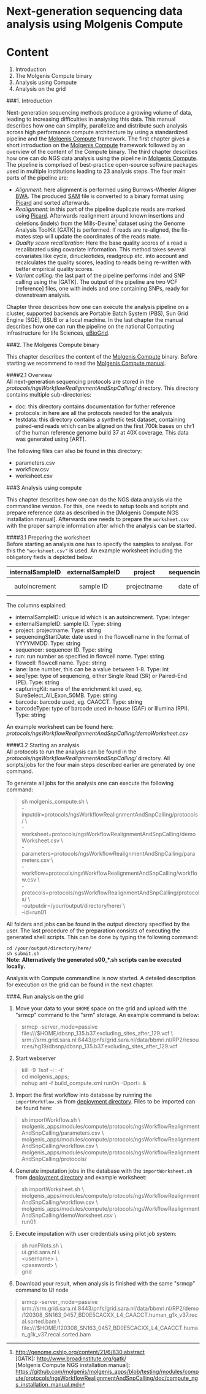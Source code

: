 Next-generation sequencing data analysis using Molgenis Compute  
===============================================================
  
  
  
Content  
=======
  
  
1. Introduction  
2. The Molgenis Compute binary  
3. Analysis using Compute  
4. Analysis on the grid  
  
  
###1. Introduction  
  
  
Next-generation sequencing methods produce a growing volume of data, leading to increasing difficulties in analysing this data. This manual describes how one can simplify, parallelize and distribute such analysis across high performance compute architecture by using a standardized pipeline and the [Molgenis Compute] framework. The first chapter gives a short introduction on the [Molgenis Compute] framework followed by an overview of the content of the Compute binary. The third chapter describes how one can do NGS data analysis using the pipeline in [Molgenis Compute]. The pipeline is comprised of best-practice open-source software packages used in multiple institutions leading to 23 analysis steps. The four main parts of the pipeline are:  
  
* *Alignment:* here alignment is performed using Burrows-Wheeler Aligner [BWA]. The produced [SAM] file is converted to a binary format using [Picard] and sorted afterwards.  
* *Realignment:* in this part of the pipeline duplicate reads are marked using [Picard]. Afterwards realignment around known insertions and deletions (indels) from the Mills-Devine[^1] dataset using the Genome Analysis ToolKit [GATK] is performed. If reads are re-aligned, the fix-mates step will update the coordinates of the reads mate.  
* *Quality score recalibration:* Here the base quality scores of a read a recalibrated using covariate information. This method takes several covariates like cycle, dinucleotides, readgroup etc. into account and recalculates the quality scores, leading to reads being re-written with better empirical quality scores.  
* *Variant calling:* the last part of the pipeline performs indel and SNP calling using the [GATK]. The output of the pipeline are two VCF [reference] files, one with indels and one containing SNPs, ready for downstream analysis.  
  
Chapter three describes how one can execute the analysis pipeline on a cluster, supported backends are Portable Batch System (PBS), Sun Grid Engine (SGE), BSUB or a local machine. In the last chapter the manual describes how one can run the pipeline on the national Computing infrastructure for life Sciences, [eBioGrid].  
  
  
###2. The Molgenis Compute binary  
  
  
This chapter describes the content of the [Molgenis Compute] binary. Before starting we recommend to read the [Molgenis Compute manual].  
  
  
####2.1 Overview  
All next-generation sequencing protocols are stored in the *protocols/ngsWorkflowRealignmentAndSnpCalling/* directory. This directory contains multiple sub-directories:
  
* doc: this directory contains documentation for futher reference 
* protocols: in here are all the protocols needed for the analysis
* testdata: this directory contains a synthetic test dataset, containing paired-end reads which can be aligned on the first 700k bases on chr1 of the human reference genome build 37 at 40X coverage. This data was generated using [ART].  
  
The following files can also be found in this directory:  
  
* parameters.csv  
* workflow.csv  
* worksheet.csv  
  
  
###3 Analysis using compute  
  
  
This chapter describes how one can do the NGS data analysis via the commandline version. For this, one needs to setup tools and scripts and prepare reference data as described in the [Molgenis Compute NGS installation manual]. Afterwards one needs to prepare the `worksheet.csv` with the proper sample information after which the analysis can be started.  
  
  
####3.1 Preparing the worksheet  
Before starting an analysis one has to specify the samples to analyse. For this the `"worksheet.csv"` is used. An example worksheet including the obligatory fieds is depicted below:  
  
| internalSampleID | externalSampleID | project | sequencingStartDate | sequencer | run | flowcell | lane | seqType | capturingKit | barcode | barcodeType |  
| :----: | :----: | :----: | :----: | :----: | :----: | :----: | :----: | :----: | :----: | :----: | :----: |  
| autoincrement | sample ID | projectname | date of flowcell | sequencer ID | run ID | flowcell name | lane number | type of sequencing | capturing kit ID | barcode used | type of barcode |  
  
The columns explained:  
* internalSampleID: unique id which is an autoincrement. Type: integer  
* externalSampleID: sample ID. Type: string  
* project: projectname. Type: string  
* sequencingStartDate: date used in the flowcell name in the format of YYYYMMDD. Type: string  
* sequencer: sequencer ID. Type: string  
* run: run number as specified in flowcell name. Type: string  
* flowcell: flowcell name. Type: string  
* lane: lane number, this can be a value between 1-8. Type: int  
* seqType: type of sequencing, either Single Read (SR) or Paired-End (PE). Type: string  
* capturingKit: name of the enrichment kit used, eg. SureSelect_All_Exon_50MB. Type: string  
* barcode: barcode used, eg. CAACCT. Type: string  
* barcodeType: type of barcode used in-house (GAF) or Illumina (RPI). Type: string  
    
An example worksheet can be found here: *protocols/ngsWorkflowRealignmentAndSnpCalling/demoWorksheet.csv*  
  
  
####3.2 Starting an analysis  
All protocols to run the analysis can be found in the *protocols/ngsWorkflowRealignmentAndSnpCalling/* directory. All scripts/jobs for the four main steps described earlier are generated by one command.  
  
To generate all jobs for the analysis one can execute the following command:  
  
>sh molgenis_compute.sh \\  
>-inputdir=protocols/ngsWorkflowRealignmentAndSnpCalling/protocols/ \\  
>-worksheet=protocols/ngsWorkflowRealignmentAndSnpCalling/demoWorksheet.csv \\  
>-parameters=protocols/ngsWorkflowRealignmentAndSnpCalling/parameters.csv \\  
>-workflow=protocols/ngsWorkflowRealignmentAndSnpCalling/workflow.csv \\  
>-protocols=protocols/ngsWorkflowRealignmentAndSnpCalling/protocols/ \\  
>-outputdir=/your/output/directory/here/ \\  
>-id=run01  
  
All folders and jobs can be found in the output directory specified by the user. The last procedure of the preparation consists of executing the generated shell scripts. This can be done by typing the following command:
  
`cd /your/output/directory/here/`  
`sh submit.sh`  
**Note: Alternatively the generated s00_\*.sh scripts can be executed locally.**  
  
Analysis with Compute commandline is now started. A detailed description for execution on the grid can be found in the next chapter.  
  
  
###4. Run analysis on the grid  
    
  
1. Move your data to your `$HOME` space on the grid and upload with the "srmcp" command to the "srm" storage. An example command is below:   
  >srmcp -server_mode=passive file:///$HOME/dbsnp_135.b37.excluding_sites_after_129.vcf \\    
  >srm://srm.grid.sara.nl:8443/pnfs/grid.sara.nl/data/bbmri.nl/RP2/resources/hg19/dbsnp/dbsnp_135.b37.excluding_sites_after_129.vcf

2. Start webserver  
  >kill -9 \`lsof -i :<your port> -t`  
  >cd molgenis_apps;  
  >nohup ant -f build_compute.xml runOn -Dport=<your port> &  
    
3. Import the first workflow into database by running the `importWorkflow.sh` from [deployment directory]. Files to be imported can be found here:  
  >sh importWorkflow.sh \\  
  >molgenis_apps/modules/compute/protocols/ngsWorkflowRealignmentAndSnpCalling/parameters.csv \\  
  >molgenis_apps/modules/compute/protocols/ngsWorkflowRealignmentAndSnpCalling/workflow.csv \\  
  >molgenis_apps/modules/compute/protocols/ngsWorkflowRealignmentAndSnpCalling/protocols/  
  
4. Generate imputation jobs in the database with the `importWorksheet.sh` from [deployment directory] and example worksheet:  
  >sh importWorksheet.sh \\  
  >molgenis_apps/modules/compute/protocols/ngsWorkflowRealignmentAndSnpCalling/workflow.csv \\  
  >molgenis_apps/modules/compute/protocols/ngsWorkflowRealignmentAndSnpCalling/demoWorksheet.csv \\  
  >run01  
  
5. Execute imputation with user credentials using pilot job system: 
  >sh runPilots.sh \\  
  >ui.grid.sara.nl \\  
  >\<username> \\  
  >\<password> \\  
  >grid  
  
6. Download your result, when analysis is finished with the same "srmcp" command to UI node  
  >srmcp -server_mode=passive srm://srm.grid.sara.nl:8443/pnfs/grid.sara.nl/data/bbmri.nl/RP2/demo/120308_SN163_0457_BD0E5CACXX_L4_CAACCT.human_g1k_v37.recal.sorted.bam \\  
  >file:///$HOME/120308_SN163_0457_BD0E5CACXX_L4_CAACCT.human_g1k_v37.recal.sorted.bam  


[Molgenis Compute]: http://www.molgenis.org/wiki/ComputeStart (Molgenis Compute)  
[Molgenis Compute manual]: https://github.com/molgenis/molgenis_apps/blob/testing/modules/compute/doc/UserManual.pdf  
[eBioGrid]: http://www.ebiogrid.nl/  
[clone_build.sh]: https://github.com/molgenis/molgenis_apps/blob/testing/modules/compute4/deployment/clone_build.sh  
[deployment directory]: https://github.com/molgenis/molgenis_apps/tree/testing/modules/compute4/deployment  
[pilot directory]: https://github.com/molgenis/molgenis_apps/tree/testing/modules/compute/pilots/grid  
[BWA]: http://bio-bwa.sourceforge.net/  
[SAM]: http://samtools.sourceforge.net/SAM1.pdf  
[Picard]: http://picard.sourceforge.net/  
[^1]: http://genome.cshlp.org/content/21/6/830.abstract  
[GATK]: http://www.broadinstitute.org/gatk/  
[Molgenis Compute NGS installation manual]: https://github.com/molgenis/molgenis_apps/blob/testing/modules/compute/protocols/ngsWorkflowRealignmentAndSnpCalling/doc/compute_ngs_installation_manual.md  



